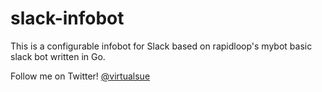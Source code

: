 
# slack-infobot

This is a configurable infobot for Slack based on rapidloop's mybot basic slack bot written in Go. 


Follow me on Twitter! [@virtualsue](https://twitter.com/virtualsue)

